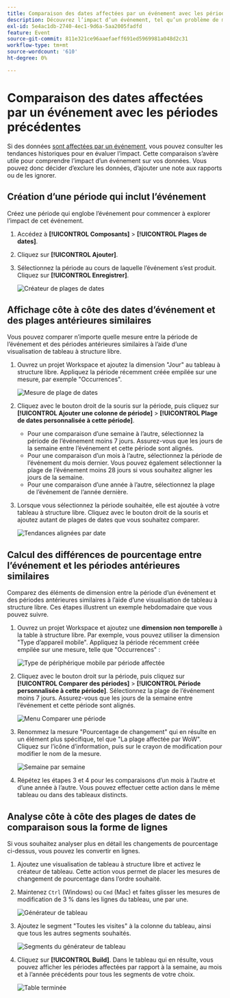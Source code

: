 ```yaml
---
title: Comparaison des dates affectées par un événement avec les périodes précédentes
description: Découvrez l’impact d’un événement, tel qu’un problème de mise en oeuvre ou une panne, en le comparant aux tendances précédentes.
exl-id: 5e4ac1db-2740-4ec1-9d6a-5aa2005fadfd
feature: Event
source-git-commit: 811e321ce96aaefaeff691ed5969981a048d2c31
workflow-type: tm+mt
source-wordcount: '610'
ht-degree: 0%

---
```


# Comparaison des dates affectées par un événement avec les périodes précédentes

Si des données [ sont affectées par un événement](overview.md), vous pouvez consulter les tendances historiques pour en évaluer l’impact. Cette comparaison s’avère utile pour comprendre l’impact d’un événement sur vos données. Vous pouvez donc décider d’exclure les données, d’ajouter une note aux rapports ou de les ignorer.

## Création d’une période qui inclut l’événement

Créez une période qui englobe l’événement pour commencer à explorer l’impact de cet événement.

1. Accédez à **[!UICONTROL Composants]** > **[!UICONTROL Plages de dates]**.
2. Cliquez sur **[!UICONTROL Ajouter]**.
3. Sélectionnez la période au cours de laquelle l’événement s’est produit. Cliquez sur **[!UICONTROL Enregistrer]**.

   ![Créateur de plages de dates](assets/date_range_builder.png)

## Affichage côte à côte des dates d’événement et des plages antérieures similaires

Vous pouvez comparer n’importe quelle mesure entre la période de l’événement et des périodes antérieures similaires à l’aide d’une visualisation de tableau à structure libre.

1. Ouvrez un projet Workspace et ajoutez la dimension &quot;Jour&quot; au tableau à structure libre. Appliquez la période récemment créée empilée sur une mesure, par exemple &quot;Occurrences&quot;.

   ![Mesure de plage de dates](assets/date_range_metric.png)

2. Cliquez avec le bouton droit de la souris sur la période, puis cliquez sur **[!UICONTROL Ajouter une colonne de période]** > **[!UICONTROL Plage de dates personnalisée à cette période]**.
   * Pour une comparaison d’une semaine à l’autre, sélectionnez la période de l’événement moins 7 jours. Assurez-vous que les jours de la semaine entre l’événement et cette période sont alignés.
   * Pour une comparaison d’un mois à l’autre, sélectionnez la période de l’événement du mois dernier. Vous pouvez également sélectionner la plage de l’événement moins 28 jours si vous souhaitez aligner les jours de la semaine.
   * Pour une comparaison d’une année à l’autre, sélectionnez la plage de l’événement de l’année dernière.
3. Lorsque vous sélectionnez la période souhaitée, elle est ajoutée à votre tableau à structure libre. Cliquez avec le bouton droit de la souris et ajoutez autant de plages de dates que vous souhaitez comparer.

   ![Tendances alignées par date](assets/date_aligned_trends.png)

## Calcul des différences de pourcentage entre l’événement et les périodes antérieures similaires

Comparez des éléments de dimension entre la période d’un événement et des périodes antérieures similaires à l’aide d’une visualisation de tableau à structure libre. Ces étapes illustrent un exemple hebdomadaire que vous pouvez suivre.

1. Ouvrez un projet Workspace et ajoutez une **dimension non temporelle** à la table à structure libre. Par exemple, vous pouvez utiliser la dimension &quot;Type d’appareil mobile&quot;. Appliquez la période récemment créée empilée sur une mesure, telle que &quot;Occurrences&quot; :

   ![Type de périphérique mobile par période affectée](assets/mobile_device_type.png)

2. Cliquez avec le bouton droit sur la période, puis cliquez sur **[!UICONTROL Comparer des périodes]** > **[!UICONTROL Période personnalisée à cette période]**. Sélectionnez la plage de l’événement moins 7 jours. Assurez-vous que les jours de la semaine entre l’événement et cette période sont alignés.

   ![Menu Comparer une période](assets/compare_time_custom.png)

3. Renommez la mesure &quot;Pourcentage de changement&quot; qui en résulte en un élément plus spécifique, tel que &quot;La plage affectée par WoW&quot;. Cliquez sur l’icône d’information, puis sur le crayon de modification pour modifier le nom de la mesure.

   ![Semaine par semaine](assets/wow_affected_range.png)

4. Répétez les étapes 3 et 4 pour les comparaisons d’un mois à l’autre et d’une année à l’autre. Vous pouvez effectuer cette action dans le même tableau ou dans des tableaux distincts.

## Analyse côte à côte des plages de dates de comparaison sous la forme de lignes

Si vous souhaitez analyser plus en détail les changements de pourcentage ci-dessus, vous pouvez les convertir en lignes.

1. Ajoutez une visualisation de tableau à structure libre et activez le créateur de tableau. Cette action vous permet de placer les mesures de changement de pourcentage dans l’ordre souhaité.
2. Maintenez `Ctrl` (Windows) ou `Cmd` (Mac) et faites glisser les mesures de modification de 3 % dans les lignes du tableau, une par une.

   ![Générateur de tableau](assets/table_builder.png)

3. Ajoutez le segment &quot;Toutes les visites&quot; à la colonne du tableau, ainsi que tous les autres segments souhaités.

   ![Segments du générateur de tableau](assets/table_builder_segments.png)

4. Cliquez sur **[!UICONTROL Build]**. Dans le tableau qui en résulte, vous pouvez afficher les périodes affectées par rapport à la semaine, au mois et à l’année précédents pour tous les segments de votre choix.

   ![Table terminée](assets/table_builder_finished.png)
